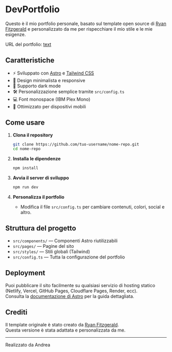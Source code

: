 # DevPortfolio

Questo è il mio portfolio personale, basato sul template open source di [Ryan Fitzgerald](https://github.com/RyanFitzgerald/devportfolio) e personalizzato da me per rispecchiare il mio stile e le mie esigenze.

URL del portfolio: [text](https://onespecter.github.io/portfolio/)

## Caratteristiche

- ⚡️ Sviluppato con [Astro](https://astro.build/) e [Tailwind CSS](https://tailwindcss.com/)
- 🎨 Design minimalista e responsive
- 🌙 Supporto dark mode
- 🛠️ Personalizzazione semplice tramite `src/config.ts`
- 💻 Font monospace (IBM Plex Mono)
- 📱 Ottimizzato per dispositivi mobili

## Come usare

1. **Clona il repository**
   ```sh
   git clone https://github.com/tuo-username/nome-repo.git
   cd nome-repo
   ```

2. **Installa le dipendenze**
   ```sh
   npm install
   ```

3. **Avvia il server di sviluppo**
   ```sh
   npm run dev
   ```

4. **Personalizza il portfolio**
   - Modifica il file `src/config.ts` per cambiare contenuti, colori, social e altro.

## Struttura del progetto

- `src/components/` — Componenti Astro riutilizzabili
- `src/pages/` — Pagine del sito
- `src/styles/` — Stili globali (Tailwind)
- `src/config.ts` — Tutta la configurazione del portfolio

## Deployment

Puoi pubblicare il sito facilmente su qualsiasi servizio di hosting statico (Netlify, Vercel, GitHub Pages, Cloudflare Pages, Render, ecc).  
Consulta la [documentazione di Astro](https://docs.astro.build/en/guides/deploy/) per la guida dettagliata.

## Crediti

Il template originale è stato creato da [Ryan Fitzgerald](https://github.com/RyanFitzgerald/devportfolio).  
Questa versione è stata adattata e personalizzata da me.

---

Realizzato da Andrea